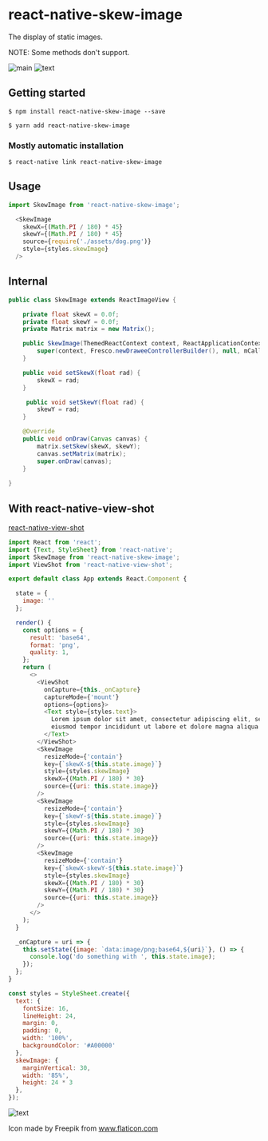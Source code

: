 # react-native-skew-image

The display of static images.

NOTE: Some methods don't support.

![main](https://github.com/abscess/react-native-skew-image/blob/master/.gitassets/main.png?raw=true)
![text](https://github.com/abscess/react-native-skew-image/blob/master/.gitassets/text.png?raw=true)

## Getting started

`$ npm install react-native-skew-image --save`

`$ yarn add react-native-skew-image`

### Mostly automatic installation

`$ react-native link react-native-skew-image`

## Usage
```javascript
import SkewImage from 'react-native-skew-image';

  <SkewImage
    skewX={(Math.PI / 180) * 45}
    skewY={(Math.PI / 180) * 45}
    source={require('./assets/dog.png')}
    style={styles.skewImage}
  />
```

## Internal
```java
public class SkewImage extends ReactImageView {

    private float skewX = 0.0f;
    private float skewY = 0.0f;
    private Matrix matrix = new Matrix();

    public SkewImage(ThemedReactContext context, ReactApplicationContext mCallerContext) {
        super(context, Fresco.newDraweeControllerBuilder(), null, mCallerContext);
    }

    public void setSkewX(float rad) {
        skewX = rad;
    }   

     public void setSkewY(float rad) {
        skewY = rad;
    }

    @Override
    public void onDraw(Canvas canvas) {
        matrix.setSkew(skewX, skewY);
        canvas.setMatrix(matrix);
        super.onDraw(canvas);
    }
    
}
```

## With react-native-view-shot

[react-native-view-shot](https://www.npmjs.com/package/react-native-view-shot)

```javascript
import React from 'react';
import {Text, StyleSheet} from 'react-native';
import SkewImage from 'react-native-skew-image';
import ViewShot from 'react-native-view-shot';

export default class App extends React.Component {

  state = {
    image: ''
  };

  render() {
    const options = {
      result: 'base64',
      format: 'png',
      quality: 1,
    };
    return (
      <>
        <ViewShot
          onCapture={this._onCapture}
          captureMode={'mount'}
          options={options}>
          <Text style={styles.text}>
            Lorem ipsum dolor sit amet, consectetur adipiscing elit, sed do
            eiusmod tempor incididunt ut labore et dolore magna aliqua.
          </Text>
        </ViewShot>
        <SkewImage
          resizeMode={'contain'}
          key={`skewX-${this.state.image}`}
          style={styles.skewImage}
          skewX={(Math.PI / 180) * 30}
          source={{uri: this.state.image}}
        />
        <SkewImage
          resizeMode={'contain'}
          key={`skewY-${this.state.image}`}
          style={styles.skewImage}
          skewY={(Math.PI / 180) * 30}
          source={{uri: this.state.image}}
        />
        <SkewImage
          resizeMode={'contain'}
          key={`skewX-skewY-${this.state.image}`}
          style={styles.skewImage}
          skewX={(Math.PI / 180) * 30}
          skewY={(Math.PI / 180) * 30}
          source={{uri: this.state.image}}
        />
      </>
    );
  }

  _onCapture = uri => {
    this.setState({image: `data:image/png;base64,${uri}`}, () => {
      console.log('do something with ', this.state.image);
    });
  };
}

const styles = StyleSheet.create({
  text: {
    fontSize: 16,
    lineHeight: 24,
    margin: 0,
    padding: 0,
    width: '100%',
    backgroundColor: '#A00000'
  },
  skewImage: {
    marginVertical: 30,
    width: '85%',
    height: 24 * 3
  },
});

```

![text](https://github.com/abscess/react-native-skew-image/blob/master/.gitassets/text.png?raw=true)

Icon made by Freepik from www.flaticon.com
